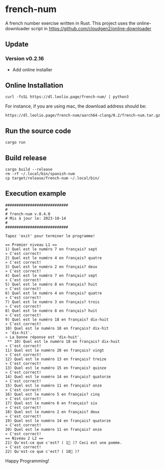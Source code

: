 # french-num
A french number exercise written in Rust.  This project uses the online-downloader script in https://github.com/cloudgen2/online-downloader

## Update

### Version v0.2.16 
 * Add online installer

## Online Installation
```
curl -fsSL https://dl.leolio.page/french-num/ | python3
```
For instance, if you are using mac, the download address should be:
```
https://dl.leolio.page/french-num/aarch64-clang/0.2/french-num.tar.gz
```

## Run the source code
```
cargo run
```

## Build release
```
cargo build --release
rm -rf ~/.local/bin/spanish-num
cp target/release/french-num ~/.local/bin/
```

## Execution example

```
############################
#
# french-num v.0.4.0
# Mis à jour le: 2023-10-14
#
############################

Tapez 'exit' pour terminer le programme!

== Premier niveau L1 ==
1) Quel est le numéro 7 en français? sept
» C'est correct!
2) Quel est le numéro 4 en français? quatre
» C'est correct!
3) Quel est le numéro 2 en français? deux
» C'est correct!
4) Quel est le numéro 7 en français? sept
» C'est correct!
5) Quel est le numéro 8 en français? huit
» C'est correct!
6) Quel est le numéro 4 en français? quatre
» C'est correct!
7) Quel est le numéro 3 en français? trois
» C'est correct!
8) Quel est le numéro 8 en français? huit
» C'est correct!
9) Quel est le numéro 18 en français? dix-huit
» C'est correct!
10) Quel est le numéro 18 en français? dix-hit
» 'dix-hit'.
» La bonne réponse est 'dix-huit'.
 ** 10) Quel est le numéro 18 en français? dix-huit
» C'est correct!
11) Quel est le numéro 20 en français? vingt
» C'est correct!
12) Quel est le numéro 13 en français? treize
» C'est correct!
13) Quel est le numéro 15 en français? quinze
» C'est correct!
14) Quel est le numéro 14 en français? quatorze
» C'est correct!
15) Quel est le numéro 11 en français? onze
» C'est correct!
16) Quel est le numéro 5 en français? cinq
» C'est correct!
17) Quel est le numéro 6 en français? six
» C'est correct!
18) Quel est le numéro 2 en français? deux
» C'est correct!
19) Quel est le numéro 14 en français? quatorze
» C'est correct!
20) Quel est le numéro 11 en français? onze
» C'est correct!
== Niveau 2 L2 ==
21) Qu'est-ce que c'est? ( 1🍎 )? Ceci est une pomme.
» C'est correct!
22) Qu'est-ce que c'est? ( 10🍎 )? 
```

Happy Programming!

